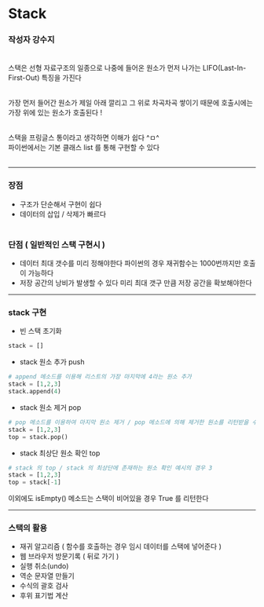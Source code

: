 # Stack 

### **작성자 강수지** <br><br>

스택은 선형 자료구조의 일종으로 나중에 들어온 원소가 먼저 나가는 LIFO(Last-In-First-Out) 특징을 가진다 <br><br>

가장 먼저 들어간 원소가 제일 아래 깔리고 그 위로 차곡차곡 쌓이기 때문에 호출시에는 가장 위에 있는 원소가 호출된다 ! <br><br>

 

스택을 프링글스 통이라고 생각하면 이해가 쉽다 ^ㅁ^<br>
파이썬에서는 기본 클래스 list 를 통해 구현할 수 있다 <br><br>

---

### 장점
- 구조가 단순해서 구현이 쉽다
- 데이터의 삽입 / 삭제가 빠르다 
<br><br>
### 단점 ( 일반적인 스택 구현시 )
- 데이터 최대 갯수를 미리 정해야한다 파이썬의 경우 재귀함수는 1000번까지만 호출이 가능하다
- 저장 공간의 낭비가 발생할 수 있다 미리 최대 갯구 만큼 저장 공간을 확보해야한다

---

### stack 구현

- 빈 스택 초기화
```python
stack = []
```
- stack 원소 추가 push
```python
# append 메소드를 이용해 리스트의 가장 마지막에 4라는 원소 추가
stack = [1,2,3]
stack.append(4)
```
- stack 원소 제거 pop
```python
# pop 메소드를 이용하여 마지막 원소 제거 / pop 메소드에 의해 제거한 원소를 리턴받을 수 있다
stack = [1,2,3]
top = stack.pop()
```

- stack 최상단 원소 확인 top
```python
# stack 의 top / stack 의 최상단에 존재하는 원소 확인 예시의 경우 3
stack = [1,2,3]
top = stack[-1]
```

이외에도 isEmpty() 메소드는 스택이 비어있을 경우 True 를 리턴한다

---

### 스택의 활용
- 재귀 알고리즘 ( 함수를 호출하는 경우 임시 데이터를 스택에 넣어준다 )
- 웹 브라우저 방문기록 ( 뒤로 가기 )
- 실행 취소(undo)
- 역순 문자열 만들기
- 수식의 괄호 검사
- 후위 표기법 계산
